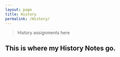 ```yaml
---
layout: page
title: History
permalink: /History/
---
```


>History assignments here

## This is where my History Notes go.